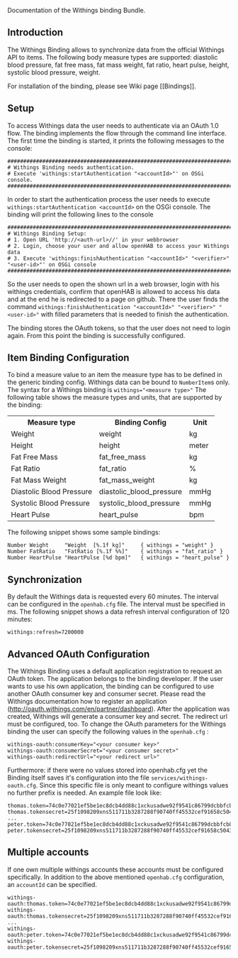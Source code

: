 Documentation of the Withings binding Bundle.

## Introduction

The Withings Binding allows to synchronize data from the official Withings API to items. The following body measure types are supported: diastolic blood pressure, fat free mass, fat mass weight, fat ratio, heart pulse, height, systolic blood pressure, weight.

For installation of the binding, please see Wiki page [[Bindings]].

## Setup

To access Withings data the user needs to authenticate via an OAuth 1.0 flow. The binding implements the flow through the command line interface. The first time the binding is started, it prints the following messages to the console:

    #########################################################################################
    # Withings Binding needs authentication.
    # Execute 'withings:startAuthentication "<accountId>"' on OSGi console.
    #########################################################################################

In order to start the authentication process the user needs to execute `withings:startAuthentication <accountId>` on the OSGi console. The binding will print the following lines to the console

    #########################################################################################
    # Withings Binding Setup: 
    # 1. Open URL 'http://<auth-url>//' in your webbrowser
    # 2. Login, choose your user and allow openHAB to access your Withings data
    # 3. Execute 'withings:finishAuthentication "<accountId>" "<verifier>" "<user-id>"' on OSGi console
    #########################################################################################

So the user needs to open the shown url in a web browser, login with his withings credentials, confirm that openHAB is allowed to access his data and at the end he is redirected to a page on github. There the user finds the command `withings:finishAuthentication "<accountId>" "<verifier>" "<user-id>"` with filled parameters that is needed to finish the authentication. 

The binding stores the OAuth tokens, so that the user does not need to login again. From this point the binding is successfully configured.

## Item Binding Configuration

To bind a measure value to an item the measure type has to be defined in the generic binding config. Withings data can be bound to `NumberItem`s only. The syntax for a Withings binding is `withings="<measure type>"` The following table shows the measure types and units, that are supported by the binding:

<table>
<tr>
<th>Measure type</th>
<th>Binding Config</th>
<th>Unit</th>
</tr>
<tr><td>Weight</td><td>weight</td><td>kg</td></tr>
<tr><td>Height</td><td>height</td><td>meter</td></tr>
<tr><td>Fat Free Mass</td><td>fat_free_mass</td><td>kg</td></tr>
<tr><td>Fat Ratio</td><td>fat_ratio</td><td>%</td></tr>
<tr><td>Fat Mass Weight</td><td>fat_mass_weight</td><td>kg</td></tr>
<tr><td>Diastolic Blood Pressure</td><td>diastolic_blood_pressure</td><td>mmHg</td></tr>
<tr><td>Systolic Blood Pressure</td><td>systolic_blood_pressure</td><td>mmHg</td></tr>
<tr><td>Heart Pulse</td><td>heart_pulse</td><td>bpm</td></tr>
</table>

The following snippet shows some sample bindings:

    Number Weight     "Weight  [%.1f kg]"     { withings = "weight" }
    Number FatRatio   "FatRatio [%.1f %%]"    { withings = "fat_ratio" }
    Number HeartPulse "HeartPulse [%d bpm]"   { withings = "heart_pulse" }

## Synchronization

By default the Withings data is requested every 60 minutes. The interval can be configured in the `openhab.cfg` file. The interval must be specified in ms. The following snippet shows a data refresh interval configuration of 120 minutes:

    withings:refresh=7200000 

## Advanced OAuth Configuration

The Withings Binding uses a default application registration to request an OAuth token. The application belongs to the binding developer. If the user wants to use his own application, the binding can be configured to use another OAuth consumer key and consumer secret. Please read the Withings documentation how to register an application (http://oauth.withings.com/en/partner/dashboard). After the application was created, Withings will generate a consumer key and secret. The redirect url must be configured, too. To change the OAuth parameters for the Withings binding the user can specify the following values in the `openhab.cfg` :

    withings-oauth:consumerKey="<your consumer key>"
    withings-oauth:consumerSecret="<your consumer secret>"
    withings-oauth:redirectUrl="<your redirect url>"

Furthermore: if there were no values stored into openhab.cfg yet the Binding itself saves it's configuration into the file `services/withings-oauth.cfg`. Since this specific file is only meant to configure withings values no further prefix is needed. An example file look like:

    thomas.token=74c0e77021ef5be1ec8dcb4dd88c1xckusadwe92f9541c86799dcbbfcb8fc8b236
    thomas.tokensecret=25f1098209xns511711b3287288f90740ff45532cef91658c5043db0b0e0c851c
    ...
    peter.token=74c0e77021ef5be1ec8dcb4dd88c1xckusadwe92f9541c86799dcbbfcb8fc8b236
    peter.tokensecret=25f1098209xns511711b3287288f90740ff45532cef91658c5043db0b0e0c851c

## Multiple accounts

If one own multiple withings accounts these accounts must be configured specifically. In addition to the above mentioned `openhab.cfg` configuration, an `accountId` can be specified.

    withings-oauth:thomas.token=74c0e77021ef5be1ec8dcb4dd88c1xckusadwe92f9541c86799dcbbfcb8fc8b236
    withings-oauth:thomas.tokensecret=25f1098209xns511711b3287288f90740ff45532cef91658c5043db0b0e0c851c
    ...
    withings-oauth:peter.token=74c0e77021ef5be1ec8dcb4dd88c1xckusadwe92f9541c86799dcbbfcb8fc8b236
    withings-oauth:peter.tokensecret=25f1098209xns511711b3287288f90740ff45532cef91658c5043db0b0e0c851c